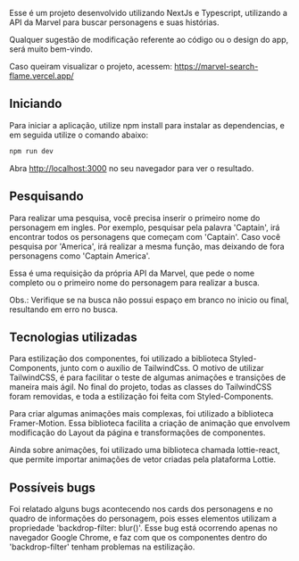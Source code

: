 Esse é um projeto desenvolvido utilizando NextJs e Typescript, utilizando a API da Marvel para buscar personagens e suas histórias.

Qualquer sugestão de modificação referente ao código ou o design do app, será muito bem-vindo.

Caso queiram visualizar o projeto, acessem: https://marvel-search-flame.vercel.app/

## Iniciando

Para iniciar a aplicação, utilize npm install para instalar as dependencias, e em seguida utilize o comando abaixo:

```bash
npm run dev

```
Abra [http://localhost:3000](http://localhost:3000) no seu navegador para ver o resultado.


## Pesquisando

Para realizar uma pesquisa, você precisa inserir o primeiro nome do personagem em ingles. Por exemplo, pesquisar pela palavra 'Captain', irá encontrar todos os personagens que começam com 'Captain'. Caso você pesquisa por 'America', irá realizar a mesma função, mas deixando de fora personagens como 'Captain America'.

Essa é uma requisição da própria API da Marvel, que pede o nome completo ou o primeiro nome do personagem para realizar a busca.

Obs.: Verifique se na busca não possui espaço em branco no inicio ou final, resultando em erro no busca.

## Tecnologias utilizadas

Para estilização dos componentes, foi utilizado a biblioteca Styled-Components, junto com o auxílio de TailwindCss. O motivo de utilizar TailwindCSS, é para facilitar o teste de algumas animações e transições de maneira mais ágil. No final do projeto, todas as classes do TailwindCSS foram removidas, e toda a estilização foi feita com Styled-Components.

Para criar algumas animações mais complexas, foi utilizado a biblioteca Framer-Motion. Essa biblioteca facilita a criação de animação que envolvem modificação do Layout da página e transformações de componentes.

Ainda sobre animações, foi utilizado uma biblioteca chamada lottie-react, que permite importar animações de vetor criadas pela plataforma Lottie.

## Possíveis bugs

Foi relatado alguns bugs acontecendo nos cards dos personagens e no quadro de informações do personagem, pois esses elementos utilizam a propriedade 'backdrop-filter: blur()'.
Esse bug está ocorrendo apenas no navegador Google Chrome, e faz com que os componentes dentro do 'backdrop-filter' tenham problemas na estilização.
